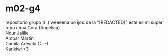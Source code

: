 # m02-g4
repositorio grupo 4 :)
weeeena po ijos de la "[REDACTED]"
este es mi super repo chua
Cora (Angelica) <br> Nour Jalilie <br> Ambar Martin <br> Camila Arévalo C. :-) <br> Karikiwi <3
